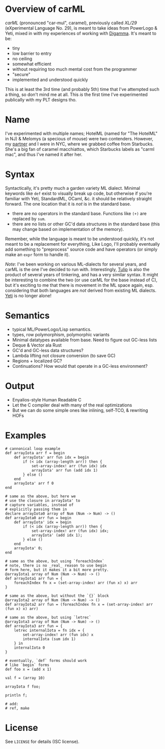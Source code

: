 # Overview of carML

_carML_ (pronounced "car-mul", caramel), previously called _XL/29_ (eXperimental Language No. 29), is meant to take ideas from PowerLogo & Yeti, mixed in with my experiences of working
with [Digamma](http://lojikil.com/p/digamma/). It's meant to be:

- tiny
- low barrier to entry
- no ceiling
- somewhat efficient
- without requiring too much mental cost from the programmer
- "secure"
- implemented and understood quickly


This is at least the 3rd time (and probably 5th) time that I've attempted such a thing, so don't mind me at all. This *is* the first time
I've experimented publically with my PLT designs tho.

# Name

I've experimented with multiple names; HotelML (named for "The HotelML" in NJ) & Melomys (a specious of mouse) were two contenders. However,
my [partner](https://twitter.com/foiltheplot) and I were in NYC, where we grabbed coffee from Starbucks. She's a big fan of caramel 
macchiattos, which Starbucks labels as "carml mac", and thus I've named it after her.

# Syntax

 Syntactically, it's pretty much a garden variety ML dialect. Minimal keywords like `def` exist to visually break up code, but otherwise
if you're familiar with Yeti, StandardML, OCaml, &c. it should be relatively straight forward. The one location that it is *not* is in the
standard base.

- there are no operators in the standard base. Functions like `(+)` are replaced by `sum`.
- there are no lists or other GC'd data structures in the standard base (this may change based on implementation of the memory).

Remember, while the language is meant to be understood quickly, it's not meant to be a replacement for everything, Like Logo, I'll probably
eventually add something to "preprocess" source code and have operators (or simply make an `expr` form to handle it).

_Note_: I've been working on various ML-dialects for several years, and carML is the one I've decided to run with. Interestingly, 
[Tulip](http://tuliplang.org/) is also the product of several years of tinkering, and has a very similar syntax. It might be interesting
to combine the two (or use carML for the base instead of C), but it's exciting to me that there is movement in the ML space again, esp.
considering that both languages are _not_ derived from existing ML dialects. [Yeti](https://mth.github.io/yeti/) is no longer alone!

# Semantics

- typical ML/PowerLogo/Lisp semantics. 
- types, row polymorphism, polymorphic variants
- Minimal datatypes available from base. Need to figure out GC-less lists
- Deque & Vector ala Rust
- GC'd and GC-less data structures?
- Lambda lifting not closure conversion (to save GC)
- Regions + localized GC?
- Continuations? How would that operate in a GC-less environment?

# Output

- Enyalios-style Human Readable C
- Let the C compiler deal with many of the real optimizations
- But we can do some simple ones like inlining, self-TCO, & rewriting HOFs

# Examples

    # cannonical loop example
    def arrayIota arr f = begin
        def arrayIota' arr fun idx = begin
            if (< idx (array-length arr)) then {
                set-array-index! arr (fun idx) idx
                arrayIota' arr fun (add idx 1)
            } else ()
        end
        arrayIota' arr f 0
    end
    
    # same as the above, but here we
    # use the closure in arrayIota' to
    # capture variables, instead of
    # explicitly passing them in
    declare arrayIota0 array of Num (Num -> Num) -> ()
    def arrayIota0 arr fun = begin
        def arrayIota' idx = begin
            if (< idx (array-length arr)) then {
                set-array-index! arr (fun idx) idx;
                arrayIota' (add idx 1);
            } else ()
        end
        arrayIota' 0;
    end

    # same as the above, but using `foreachIndex`
    # note, there is no _real_ reason to use begin
    # form here, but it makes it a bit more pretty.
    @arrayIota1 array of Num (Num -> Num) -> ()
    def arrayIota1 arr fun = {
        foreachIndex fn x = (set-array-index! arr (fun x) x) arr
    }

    # same as the above, but without the `{}` block
    @arrayIota2 array of Num (Num -> Num) -> ()
    def arrayIota2 arr fun = (foreachIndex fn x = (set-array-index! arr (fun x) x) arr)

    # same as the above, but using `letrec`
    @arrayIota3 array of Num (Num -> Num) -> ()
    def arrayIota3 arr fun = {
        letrec internalIota = fn idx = {
            set-array-index! arr (fun idx) x
            internalIota (sum idx 1)
        } in
        internalIota 0
    }

    # eventually, `def` forms should work
    # like `begin` forms
    def foo x = (add x 1)
     
    val f = (array 10)
    
    arrayIota f foo;
    
    println f;

    # add:
    # ref, make

# License

See `LICENSE` for details (ISC license).
